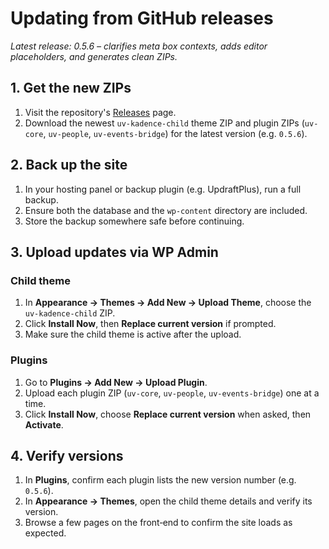 # Updating from GitHub releases

*Latest release: 0.5.6 – clarifies meta box contexts, adds editor placeholders, and generates clean ZIPs.*

## 1. Get the new ZIPs
1. Visit the repository's [Releases](https://github.com/ungevil/Unge-Vil-Website/releases) page.
2. Download the newest `uv-kadence-child` theme ZIP and plugin ZIPs (`uv-core`, `uv-people`, `uv-events-bridge`) for the latest version (e.g. `0.5.6`).

## 2. Back up the site
1. In your hosting panel or backup plugin (e.g. UpdraftPlus), run a full backup.
2. Ensure both the database and the `wp-content` directory are included.
3. Store the backup somewhere safe before continuing.

## 3. Upload updates via WP Admin
### Child theme
1. In **Appearance → Themes → Add New → Upload Theme**, choose the `uv-kadence-child` ZIP.
2. Click **Install Now**, then **Replace current version** if prompted.
3. Make sure the child theme is active after the upload.

### Plugins
1. Go to **Plugins → Add New → Upload Plugin**.
2. Upload each plugin ZIP (`uv-core`, `uv-people`, `uv-events-bridge`) one at a time.
3. Click **Install Now**, choose **Replace current version** when asked, then **Activate**.

## 4. Verify versions
1. In **Plugins**, confirm each plugin lists the new version number (e.g. `0.5.6`).
2. In **Appearance → Themes**, open the child theme details and verify its version.
3. Browse a few pages on the front‑end to confirm the site loads as expected.
